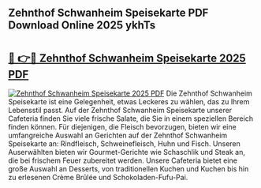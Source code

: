 ## Zehnthof Schwanheim Speisekarte PDF Download Online 2025 ykhTs

# <h2><a href="http://gc6phd.nevu.top/?p=Zehnthof+Schwanheim+Speisekarte">🔗 👉🔴 Zehnthof Schwanheim Speisekarte 2025 PDF</a></h2>

[![Zehnthof Schwanheim Speisekarte 2025 PDF](https://i.imgur.com/dBaPXMq.png)](http://gc6phd.nevu.top/?p=Zehnthof+Schwanheim+Speisekarte)
Die Zehnthof Schwanheim Speisekarte ist eine Gelegenheit, etwas Leckeres zu wählen, das zu Ihrem Lebensstil passt. Auf der Zehnthof Schwanheim Speisekarte unserer Cafeteria finden Sie viele frische Salate, die Sie in einem speziellen Bereich finden können. Für diejenigen, die Fleisch bevorzugen, bieten wir eine umfangreiche Auswahl an Gerichten auf der Zehnthof Schwanheim Speisekarte an: Rindfleisch, Schweinefleisch, Huhn und Fisch. Unseren Auserwählten bieten wir Gourmet-Gerichte wie Schaschlik und Steak an, die bei frischem Feuer zubereitet werden. Unsere Cafeteria bietet eine große Auswahl an Desserts, von traditionellen Kuchen und Kuchen bis hin zu erlesenen Crème Brûlée und Schokoladen-Fufu-Pai.
